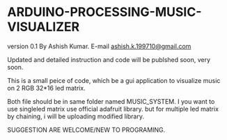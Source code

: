 # ARDUINO-PROCESSING-MUSIC-VISUALIZER

version 0.1 By Ashish Kumar. E-mail ashish.k.199710@gmail.com

Updated and detailed instruction and code will be publshed soon, very soon.

This is a small peice of code, which be a gui application to visualize music on 2 RGB 32*16 led matrix.

Both file should be in same folder named MUSIC_SYSTEM.
I you want to use singleled matrix use official adafruit library.
but for multiple led matrix by chaining, i will be uploading modified library.

SUGGESTION ARE WELCOME/NEW TO PROGRAMING.
